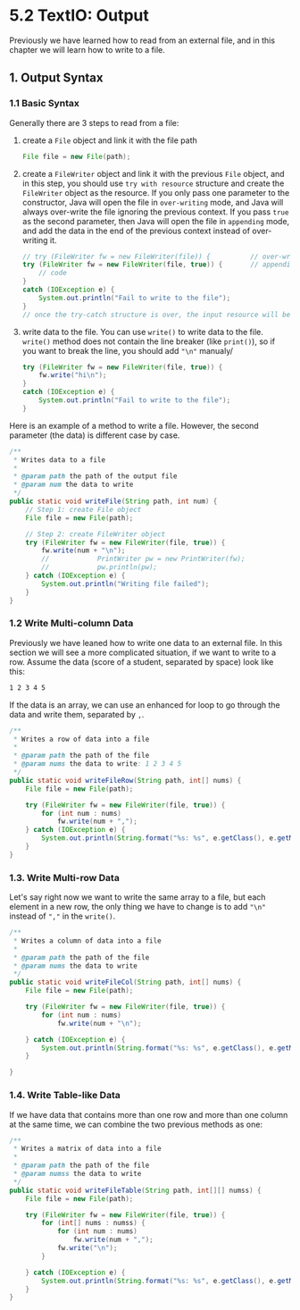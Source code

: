 # 5.2 TextIO: Output

Previously we have learned how to read from an external file, and in this chapter we will learn how to write to a file.

## 1. Output Syntax

### 1.1 Basic Syntax

Generally there are 3 steps to read from a file:

1. create a `File` object and link it with the file path

   ```java
   File file = new File(path);
   ```

2. create a `FileWriter` object and link it with the previous `File` object, and in this step, you should use `try with resource` structure and create the `FileWriter` object as the resource.  If you only pass one parameter to the constructor, Java will open the file in `over-writing` mode, and Java will always over-write the file ignoring the previous context. If you pass `true` as the second parameter, then Java will open the file in `appending` mode, and add the data in the end of the previous context instead of over-writing it.   

   ```java
   // try (FileWriter fw = new FileWriter(file)) {		    // over-write mode
   try (FileWriter fw = new FileWriter(file, true)) {		// appending mode
       // code
   }
   catch (IOException e) {
       System.out.println("Fail to write to the file");
   }
   // once the try-catch structure is over, the input resource will be released
   ```

3. write data to the file. You can use `write()` to write data to the file. `write()` method does not contain the line breaker (like `print()`), so if you want to break the line, you should add `"\n"` manualy/  

   ```java
   try (FileWriter fw = new FileWriter(file, true)) {
       fw.write("hi\n");
   }
   catch (IOException e) {
       System.out.println("Fail to write to the file");
   }
   ```

Here is an example of a method to write a file. However, the second parameter (the data) is different case by case.

```java
/**
 * Writes data to a file
 *
 * @param path the path of the output file
 * @param num the data to write
 */
public static void writeFile(String path, int num) {
    // Step 1: create File object
    File file = new File(path);

    // Step 2: create FileWriter object
    try (FileWriter fw = new FileWriter(file, true)) {
        fw.write(num + "\n");
        //            PrintWriter pw = new PrintWriter(fw);
        //            pw.println(pw);
    } catch (IOException e) {
        System.out.println("Writing file failed");
    }
}
```

 

### 1.2 Write Multi-column Data

Previously we have leaned how to write one data to an external file. In this section we will see a more complicated situation, if we want to write to a row. Assume the data (score of a student, separated by space) look like this:

```markdown
1 2 3 4 5	
```

If the data is an array, we can use an enhanced for loop to go through the data and write them, separated by `,`.  

```java
/**
 * Writes a row of data into a file
 *
 * @param path the path of the file
 * @param nums the data to write: 1 2 3 4 5
 */
public static void writeFileRow(String path, int[] nums) {
    File file = new File(path);

    try (FileWriter fw = new FileWriter(file, true)) {
        for (int num : nums)
            fw.write(num + ",");
    } catch (IOException e) {
        System.out.println(String.format("%s: %s", e.getClass(), e.getMessage()));
    }
}
```



### 1.3. Write Multi-row Data

Let's say right now we want to write the same array to a file, but each element in a new row, the only thing we have to change is to add `"\n"` instead of `","` in the `write()`.

```java
/**
 * Writes a column of data into a file
 *
 * @param path the path of the file
 * @param nums the data to write
 */
public static void writeFileCol(String path, int[] nums) {
    File file = new File(path);

    try (FileWriter fw = new FileWriter(file, true)) {
        for (int num : nums)
            fw.write(num + "\n");

    } catch (IOException e) {
        System.out.println(String.format("%s: %s", e.getClass(), e.getMessage()));
    }

}
```

 

### 1.4. Write Table-like Data

If we have data that contains more than one row and more than one column at the same time, we can combine the two previous methods as one:

```java
/**
 * Writes a matrix of data into a file
 *
 * @param path the path of the file
 * @param numss the data to write
 */
public static void writeFileTable(String path, int[][] numss) {
    File file = new File(path);

    try (FileWriter fw = new FileWriter(file, true)) {
        for (int[] nums : numss) {
            for (int num : nums)
                fw.write(num + ",");
            fw.write("\n");
        }

    } catch (IOException e) {
        System.out.println(String.format("%s: %s", e.getClass(), e.getMessage()));
    }
}
```

